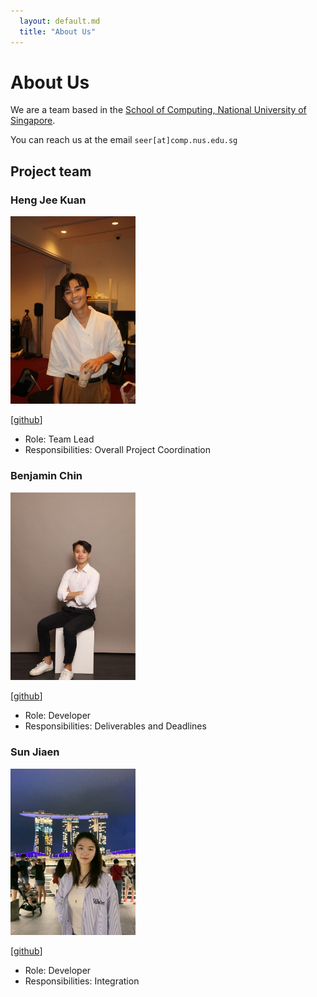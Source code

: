 ```yaml
---
  layout: default.md
  title: "About Us"
---
```


# About Us

We are a team based in the [School of Computing, National University of Singapore](http://www.comp.nus.edu.sg).

You can reach us at the email `seer[at]comp.nus.edu.sg`

## Project team

### Heng Jee Kuan

<img src="images/hengjeekuan.png" width="200px">

[[github](https://github.com/hengjeekuan)]

* Role: Team Lead 
* Responsibilities: Overall Project Coordination 

### Benjamin Chin

<img src="images/chinpcbenjamin.png" width="200px">

[[github](https://github.com/chinpcbenjamin)]

* Role: Developer
* Responsibilities: Deliverables and Deadlines

### Sun Jiaen

<img src="images/blacksesamezongzi.png" width="200px">

[[github](https://github.com/blacksesamezongzi)]

* Role: Developer
* Responsibilities: Integration
